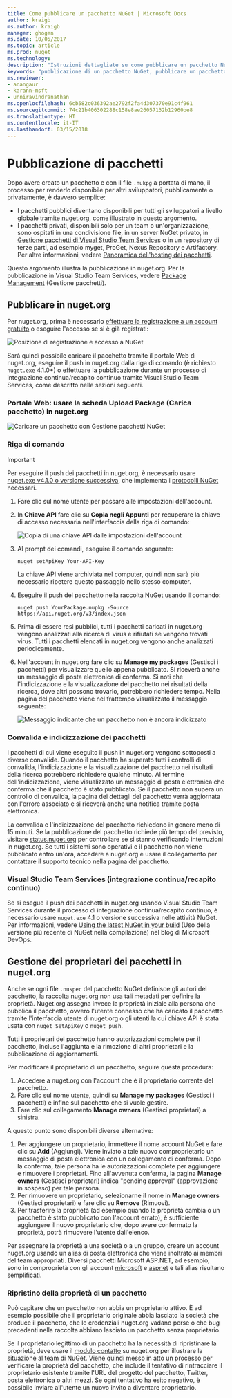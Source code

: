 ```yaml
---
title: Come pubblicare un pacchetto NuGet | Microsoft Docs
author: kraigb
ms.author: kraigb
manager: ghogen
ms.date: 10/05/2017
ms.topic: article
ms.prod: nuget
ms.technology: 
description: "Istruzioni dettagliate su come pubblicare un pacchetto NuGet in nuget.org o in feed privati e su come gestire la proprietà del pacchetto in nuget.org."
keywords: "pubblicazione di un pacchetto NuGet, pubblicare un pacchetto NuGet, proprietà del pacchetto NuGet, pubblicare in nuget.org, feed NuGet privati"
ms.reviewer:
- anangaur
- karann-msft
- unniravindranathan
ms.openlocfilehash: 6cb582c036392ae2792f2fa4d307370e91c4f961
ms.sourcegitcommit: 74c21b406302288c158e8ae26057132b12960be8
ms.translationtype: HT
ms.contentlocale: it-IT
ms.lasthandoff: 03/15/2018
---
```

# <a name="publishing-packages"></a>Pubblicazione di pacchetti

Dopo avere creato un pacchetto e con il file `.nukpg` a portata di mano, il processo per renderlo disponibile per altri sviluppatori, pubblicamente o privatamente, è davvero semplice:

- I pacchetti pubblici diventano disponibili per tutti gli sviluppatori a livello globale tramite [nuget.org](https://www.nuget.org/packages/manage/upload), come illustrato in questo argomento.
- I pacchetti privati, disponibili solo per un team o un'organizzazione, sono ospitati in una condivisione file, in un server NuGet privato, in [Gestione pacchetti di Visual Studio Team Services](https://www.visualstudio.com/docs/package/nuget/publish) o in un repository di terze parti, ad esempio myget, ProGet, Nexus Repository e Artifactory. Per altre informazioni, vedere [Panoramica dell'hosting dei pacchetti](../hosting-packages/overview.md).

Questo argomento illustra la pubblicazione in nuget.org. Per la pubblicazione in Visual Studio Team Services, vedere [Package Management](https://www.visualstudio.com/docs/package/nuget/publish) (Gestione pacchetti).

## <a name="publish-to-nugetorg"></a>Pubblicare in nuget.org

Per nuget.org, prima è necessario [effettuare la registrazione a un account gratuito](https://www.nuget.org/users/account/LogOn?returnUrl=%2F) o eseguire l'accesso se si è già registrati:

![Posizione di registrazione e accesso a NuGet](media/publish_NuGetSignIn.png)

Sarà quindi possibile caricare il pacchetto tramite il portale Web di nuget.org, eseguire il push in nuget.org dalla riga di comando (è richiesto `nuget.exe` 4.1.0+) o effettuare la pubblicazione durante un processo di integrazione continua/recapito continuo tramite Visual Studio Team Services, come descritto nelle sezioni seguenti.

### <a name="web-portal-use-the-upload-package-tab-on-nugetorg"></a>Portale Web: usare la scheda Upload Package (Carica pacchetto) in nuget.org

![Caricare un pacchetto con Gestione pacchetti NuGet](media/publish_UploadYourPackage.PNG)

### <a name="command-line"></a>Riga di comando

> [!Important]
> Per eseguire il push dei pacchetti in nuget.org, è necessario usare [nuget.exe v4.1.0 o versione successiva](https://www.nuget.org/downloads), che implementa i [protocolli NuGet](../api/nuget-protocols.md) necessari.

1. Fare clic sul nome utente per passare alle impostazioni dell'account.
1. In **Chiave API** fare clic su **Copia negli Appunti** per recuperare la chiave di accesso necessaria nell'interfaccia della riga di comando:

    ![Copia di una chiave API dalle impostazioni dell'account](media/publish_APIKey.png)

1. Al prompt dei comandi, eseguire il comando seguente:

    ```cli
    nuget setApiKey Your-API-Key
    ```

    La chiave API viene archiviata nel computer, quindi non sarà più necessario ripetere questo passaggio nello stesso computer.

1. Eseguire il push del pacchetto nella raccolta NuGet usando il comando:

    ```cli
    nuget push YourPackage.nupkg -Source https://api.nuget.org/v3/index.json
    ```

1. Prima di essere resi pubblici, tutti i pacchetti caricati in nuget.org vengono analizzati alla ricerca di virus e rifiutati se vengono trovati virus. Tutti i pacchetti elencati in nuget.org vengono anche analizzati periodicamente.

1. Nell'account in nuget.org fare clic su **Manage my packages** (Gestisci i pacchetti) per visualizzare quello appena pubblicato. Si riceverà anche un messaggio di posta elettronica di conferma. Si noti che l'indicizzazione e la visualizzazione del pacchetto nei risultati della ricerca, dove altri possono trovarlo, potrebbero richiedere tempo. Nella pagina del pacchetto viene nel frattempo visualizzato il messaggio seguente:

    ![Messaggio indicante che un pacchetto non è ancora indicizzato](media/publish_NotYetIndexed.png)

### <a name="package-validation-and-indexing"></a>Convalida e indicizzazione dei pacchetti

I pacchetti di cui viene eseguito il push in nuget.org vengono sottoposti a diverse convalide. Quando il pacchetto ha superato tutti i controlli di convalida, l'indicizzazione e la visualizzazione del pacchetto nei risultati della ricerca potrebbero richiedere qualche minuto. Al termine dell'indicizzazione, viene visualizzato un messaggio di posta elettronica che conferma che il pacchetto è stato pubblicato. Se il pacchetto non supera un controllo di convalida, la pagina dei dettagli del pacchetto verrà aggiornata con l'errore associato e si riceverà anche una notifica tramite posta elettronica.

La convalida e l'indicizzazione del pacchetto richiedono in genere meno di 15 minuti. Se la pubblicazione del pacchetto richiede più tempo del previsto, visitare [status.nuget.org](https://status.nuget.org/) per controllare se si stanno verificando interruzioni in nuget.org. Se tutti i sistemi sono operativi e il pacchetto non viene pubblicato entro un'ora, accedere a nuget.org e usare il collegamento per contattare il supporto tecnico nella pagina del pacchetto.

### <a name="visual-studio-team-services-cicd"></a>Visual Studio Team Services (integrazione continua/recapito continuo)

Se si esegue il push dei pacchetti in nuget.org usando Visual Studio Team Services durante il processo di integrazione continua/recapito continuo, è necessario usare `nuget.exe` 4.1 o versione successiva nelle attività NuGet. Per informazioni, vedere [Using the latest NuGet in your build](https://blogs.msdn.microsoft.com/devops/2017/09/29/using-the-latest-nuget-in-your-build/) (Uso della versione più recente di NuGet nella compilazione) nel blog di Microsoft DevOps.

## <a name="managing-package-owners-on-nugetorg"></a>Gestione dei proprietari dei pacchetti in nuget.org

Anche se ogni file `.nuspec` del pacchetto NuGet definisce gli autori del pacchetto, la raccolta nuget.org non usa tali metadati per definire la proprietà. Nuget.org assegna invece la proprietà iniziale alla persona che pubblica il pacchetto, ovvero l'utente connesso che ha caricato il pacchetto tramite l'interfaccia utente di nuget.org o gli utenti la cui chiave API è stata usata con `nuget SetApiKey` o `nuget push`.

Tutti i proprietari del pacchetto hanno autorizzazioni complete per il pacchetto, incluse l'aggiunta e la rimozione di altri proprietari e la pubblicazione di aggiornamenti.

Per modificare il proprietario di un pacchetto, seguire questa procedura:

1. Accedere a nuget.org con l'account che è il proprietario corrente del pacchetto.
1. Fare clic sul nome utente, quindi su **Manage my packages** (Gestisci i pacchetti) e infine sul pacchetto che si vuole gestire.
1. Fare clic sul collegamento **Manage owners** (Gestisci proprietari) a sinistra.

A questo punto sono disponibili diverse alternative:

1. Per aggiungere un proprietario, immettere il nome account NuGet e fare clic su **Add** (Aggiungi). Viene inviato a tale nuovo comproprietario un messaggio di posta elettronica con un collegamento di conferma. Dopo la conferma, tale persona ha le autorizzazioni complete per aggiungere e rimuovere i proprietari. Fino all'avvenuta conferma, la pagina **Manage owners** (Gestisci proprietari) indica "pending approval" (approvazione in sospeso) per tale persona.
1. Per rimuovere un proprietario, selezionarne il nome in **Manage owners** (Gestisci proprietari) e fare clic su **Remove** (Rimuovi).
1. Per trasferire la proprietà (ad esempio quando la proprietà cambia o un pacchetto è stato pubblicato con l'account errato), è sufficiente aggiungere il nuovo proprietario che, dopo avere confermato la proprietà, potrà rimuovere l'utente dall'elenco.

Per assegnare la proprietà a una società o a un gruppo, creare un account nuget.org usando un alias di posta elettronica che viene inoltrato ai membri del team appropriati. Diversi pacchetti Microsoft ASP.NET, ad esempio, sono in comproprietà con gli account [microsoft](http://nuget.org/profiles/microsoft) e [aspnet](http://nuget.org/profiles/aspnet) e tali alias risultano semplificati.

### <a name="recovering-package-ownership"></a>Ripristino della proprietà di un pacchetto

Può capitare che un pacchetto non abbia un proprietario attivo. È ad esempio possibile che il proprietario originale abbia lasciato la società che produce il pacchetto, che le credenziali nuget.org vadano perse o che bug precedenti nella raccolta abbiano lasciato un pacchetto senza proprietario.

Se il proprietario legittimo di un pacchetto ha la necessità di ripristinare la proprietà, deve usare il [modulo contatto](https://www.nuget.org/policies/Contact) su nuget.org per illustrare la situazione al team di NuGet. Viene quindi messo in atto un processo per verificare la proprietà del pacchetto, che include il tentativo di rintracciare il proprietario esistente tramite l'URL del progetto del pacchetto, Twitter, posta elettronica o altri mezzi. Se ogni tentativo ha esito negativo, è possibile inviare all'utente un nuovo invito a diventare proprietario.

